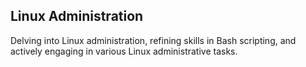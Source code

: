 ## Linux Administration
Delving into Linux administration, refining skills in Bash scripting, and actively engaging in various Linux administrative tasks.
